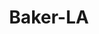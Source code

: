 ---
title: Baker-LA
slug: baker-la
f_state:
- cms/state/louisiana.md
f_locations:
- cms/payday-loan/advance-america-1836.md
- cms/payday-loan/advance-america-1861.md
- cms/payday-loan/american-check-cashers-4216.md
- cms/payday-loan/blake-interprises-5313.md
- cms/payday-loan/check-into-cash-12017.md
- cms/payday-loan/check-into-cash-of-louisiana-13394.md
- cms/payday-loan/fast-auto-and-payday-17536.md
updated-on: '2024-05-30T13:41:28.615Z'
created-on: '2024-05-30T13:41:28.615Z'
published-on: '2024-05-30T13:54:32.469Z'
f_city: Baker
layout: '[city].html'
tags: city
---